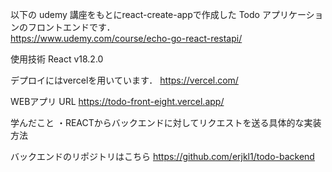 以下の udemy 講座をもとにreact-create-appで作成した Todo アプリケーションのフロントエンドです．<br>
https://www.udemy.com/course/echo-go-react-restapi/

使用技術
React v18.2.0 

デプロイにはvercelを用いています．
https://vercel.com/

WEBアプリ URL
https://todo-front-eight.vercel.app/

学んだこと
・REACTからバックエンドに対してリクエストを送る具体的な実装方法

バックエンドのリポジトリはこちら
https://github.com/erjkl1/todo-backend
